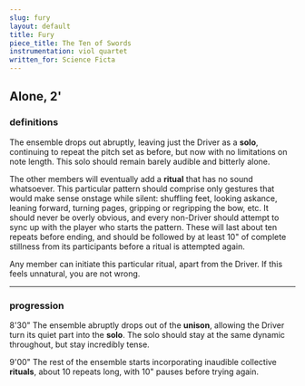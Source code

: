 ```yaml
---
slug: fury
layout: default
title: Fury
piece_title: The Ten of Swords
instrumentation: viol quartet
written_for: Science Ficta
---
```


<div class="main-text narrative" markdown="1">
<!-- 
There is nothing good or just about being punished for having scars. I can see them in his eyes when he’s wordlessly afraid I’ll leave. I’d claw my teeth out to make them understand. Sometimes he fails. I hold him closer anyway. -->

</div>

## Alone, 2'

<div class="main-text" markdown="1">

### definitions

The ensemble drops out abruptly, leaving just the Driver as a **solo**, continuing to repeat the pitch set as before, but now with no limitations on note length. This solo should remain barely audible and bitterly alone.

The other members will eventually add a **ritual** that has no sound whatsoever. This particular pattern should comprise only gestures that would make sense onstage while silent: shuffling feet, looking askance, leaning forward, turning pages, gripping or regripping the bow, etc. It should never be overly obvious, and every non-Driver should attempt to sync up with the player who starts the pattern. These will last about ten repeats before ending, and should be followed by at least 10" of complete stillness from its participants before a ritual is attempted again.

Any member can initiate this particular ritual, apart from the Driver. <span class="weep">If this feels unnatural, you are not wrong.</span>

---

### progression

<span class="time">8'30"</span>
The ensemble abruptly drops out of the **unison**, allowing the Driver turn its quiet part into the **solo**. The solo should stay at the same dynamic throughout, but stay incredibly tense.

<span class="time">9'00"</span>
The rest of the ensemble starts incorporating inaudible collective **rituals**, about 10 repeats long, with 10" pauses before trying again.

</div>

